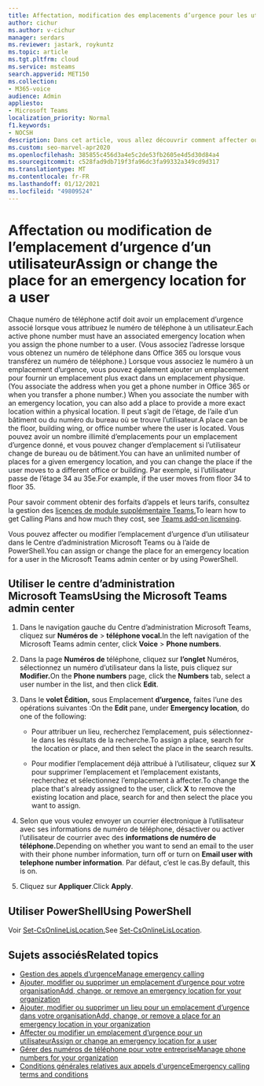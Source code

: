```yaml
---
title: Affectation, modification des emplacements d’urgence pour les utilisateurs
author: cichur
ms.author: v-cichur
manager: serdars
ms.reviewer: jastark, roykuntz
ms.topic: article
ms.tgt.pltfrm: cloud
ms.service: msteams
search.appverid: MET150
ms.collection:
- M365-voice
audience: Admin
appliesto:
- Microsoft Teams
localization_priority: Normal
f1.keywords:
- NOCSH
description: Dans cet article, vous allez découvrir comment affecter ou modifier l’emplacement d’urgence d’un emplacement pour les utilisateurs de votre organisation.
ms.custom: seo-marvel-apr2020
ms.openlocfilehash: 385855c456d3a4e5c2de53fb2605e4d5d30d84a4
ms.sourcegitcommit: c528fad9db719f3fa96dc3fa99332a349cd9d317
ms.translationtype: MT
ms.contentlocale: fr-FR
ms.lasthandoff: 01/12/2021
ms.locfileid: "49809524"
---
```

# <a name="assign-or-change-the-place-for-an-emergency-location-for-a-user"></a><span data-ttu-id="ba6f9-103">Affectation ou modification de l’emplacement d’urgence d’un utilisateur</span><span class="sxs-lookup"><span data-stu-id="ba6f9-103">Assign or change the place for an emergency location for a user</span></span>

<span data-ttu-id="ba6f9-104">Chaque numéro de téléphone actif doit avoir un emplacement d’urgence associé lorsque vous attribuez le numéro de téléphone à un utilisateur.</span><span class="sxs-lookup"><span data-stu-id="ba6f9-104">Each active phone number must have an associated emergency location when you assign the phone number to a user.</span></span> <span data-ttu-id="ba6f9-105">(Vous associez l’adresse lorsque vous obtenez un numéro de téléphone dans Office 365 ou lorsque vous transférez un numéro de téléphone.) Lorsque vous associez le numéro à un emplacement d’urgence, vous pouvez également ajouter un emplacement pour fournir un emplacement plus exact dans un emplacement physique.</span><span class="sxs-lookup"><span data-stu-id="ba6f9-105">(You associate the address when you get a phone number in Office 365 or when you transfer a phone number.) When you associate the number with an emergency location, you can also add a place to provide a more exact location within a physical location.</span></span> <span data-ttu-id="ba6f9-106">Il peut s’agit de l’étage, de l’aile d’un bâtiment ou du numéro du bureau où se trouve l’utilisateur.</span><span class="sxs-lookup"><span data-stu-id="ba6f9-106">A place can be the floor, building wing, or office number where the user is located.</span></span> <span data-ttu-id="ba6f9-107">Vous pouvez avoir un nombre illimité d’emplacements pour un emplacement d’urgence donné, et vous pouvez changer d’emplacement si l’utilisateur change de bureau ou de bâtiment.</span><span class="sxs-lookup"><span data-stu-id="ba6f9-107">You can have an unlimited number of places for a given emergency location, and you can change the place if the user moves to a different office or building.</span></span> <span data-ttu-id="ba6f9-108">Par exemple, si l’utilisateur passe de l’étage 34 au 35e.</span><span class="sxs-lookup"><span data-stu-id="ba6f9-108">For example, if the user moves from floor 34 to floor 35.</span></span>
  
<span data-ttu-id="ba6f9-109">Pour savoir comment obtenir des forfaits d’appels et leurs tarifs, consultez la gestion des [licences de module supplémentaire Teams.](teams-add-on-licensing/microsoft-teams-add-on-licensing.md)</span><span class="sxs-lookup"><span data-stu-id="ba6f9-109">To learn how to get Calling Plans and how much they cost, see [Teams add-on licensing](teams-add-on-licensing/microsoft-teams-add-on-licensing.md).</span></span>
  
<span data-ttu-id="ba6f9-110">Vous pouvez affecter ou modifier l’emplacement d’urgence d’un utilisateur dans le Centre d’administration Microsoft Teams ou à l’aide de PowerShell.</span><span class="sxs-lookup"><span data-stu-id="ba6f9-110">You can assign or change the place for an emergency location for a user in the Microsoft Teams admin center or by using PowerShell.</span></span>

## <a name="using-the-microsoft-teams-admin-center"></a><span data-ttu-id="ba6f9-111">Utiliser le centre d’administration Microsoft Teams</span><span class="sxs-lookup"><span data-stu-id="ba6f9-111">Using the Microsoft Teams admin center</span></span>

1. <span data-ttu-id="ba6f9-112">Dans le navigation gauche du Centre d’administration Microsoft Teams, cliquez sur **Numéros de**  >  **téléphone vocal.**</span><span class="sxs-lookup"><span data-stu-id="ba6f9-112">In the left navigation of the Microsoft Teams admin center, click **Voice** > **Phone numbers**.</span></span>

2. <span data-ttu-id="ba6f9-113">Dans la page **Numéros de** téléphone, cliquez sur **l’onglet** Numéros, sélectionnez un numéro d’utilisateur dans la liste, puis cliquez sur **Modifier.**</span><span class="sxs-lookup"><span data-stu-id="ba6f9-113">On the **Phone numbers** page, click the **Numbers** tab, select a user number in the list, and then click **Edit**.</span></span>

3. <span data-ttu-id="ba6f9-114">Dans le **volet Édition,** sous Emplacement **d’urgence,** faites l’une des opérations suivantes :</span><span class="sxs-lookup"><span data-stu-id="ba6f9-114">On the **Edit** pane, under **Emergency location**, do one of the following:</span></span>

    - <span data-ttu-id="ba6f9-115">Pour attribuer un lieu, recherchez l’emplacement, puis sélectionnez-le dans les résultats de la recherche.</span><span class="sxs-lookup"><span data-stu-id="ba6f9-115">To assign a place, search for the location or place, and then select the place in the search results.</span></span>

    - <span data-ttu-id="ba6f9-116">Pour modifier l’emplacement déjà attribué à l’utilisateur, cliquez sur **X** pour supprimer l’emplacement et l’emplacement existants, recherchez et sélectionnez l’emplacement à affecter.</span><span class="sxs-lookup"><span data-stu-id="ba6f9-116">To change the place that's already assigned to the user, click **X** to remove the existing location and place, search for and then select the place you want to assign.</span></span>

4. <span data-ttu-id="ba6f9-117">Selon que vous voulez envoyer un courrier électronique à l’utilisateur avec ses informations de numéro de téléphone, désactiver ou activer l’utilisateur de courrier avec des **informations de numéro de téléphone.**</span><span class="sxs-lookup"><span data-stu-id="ba6f9-117">Depending on whether you want to send an email to the user with their phone number information, turn off or turn on **Email user with telephone number information**.</span></span> <span data-ttu-id="ba6f9-118">Par défaut, c’est le cas.</span><span class="sxs-lookup"><span data-stu-id="ba6f9-118">By default, this is on.</span></span>

5. <span data-ttu-id="ba6f9-119">Cliquez sur **Appliquer**.</span><span class="sxs-lookup"><span data-stu-id="ba6f9-119">Click **Apply**.</span></span>

## <a name="using-powershell"></a><span data-ttu-id="ba6f9-120">Utiliser PowerShell</span><span class="sxs-lookup"><span data-stu-id="ba6f9-120">Using PowerShell</span></span>

<span data-ttu-id="ba6f9-121">Voir [Set-CsOnlineLisLocation.](https://docs.microsoft.com/powershell/module/skype/set-csonlinelislocation)</span><span class="sxs-lookup"><span data-stu-id="ba6f9-121">See [Set-CsOnlineLisLocation](https://docs.microsoft.com/powershell/module/skype/set-csonlinelislocation).</span></span>
    
## <a name="related-topics"></a><span data-ttu-id="ba6f9-122">Sujets associés</span><span class="sxs-lookup"><span data-stu-id="ba6f9-122">Related topics</span></span>

- [<span data-ttu-id="ba6f9-123">Gestion des appels d’urgence</span><span class="sxs-lookup"><span data-stu-id="ba6f9-123">Manage emergency calling</span></span>](what-are-emergency-locations-addresses-and-call-routing.md)
- [<span data-ttu-id="ba6f9-124">Ajouter, modifier ou supprimer un emplacement d’urgence pour votre organisation</span><span class="sxs-lookup"><span data-stu-id="ba6f9-124">Add, change, or remove an emergency location for your organization</span></span>](add-change-remove-emergency-location-organization.md)
- [<span data-ttu-id="ba6f9-125">Ajouter, modifier ou supprimer un lieu pour un emplacement d’urgence dans votre organisation</span><span class="sxs-lookup"><span data-stu-id="ba6f9-125">Add, change, or remove a place for an emergency location in your organization</span></span>](add-change-remove-emergency-place-organization.md)
- [<span data-ttu-id="ba6f9-126">Affecter ou modifier un emplacement d’urgence pour un utilisateur</span><span class="sxs-lookup"><span data-stu-id="ba6f9-126">Assign or change an emergency location for a user</span></span>](assign-change-emergency-location-user.md)
- [<span data-ttu-id="ba6f9-127">Gérer des numéros de téléphone pour votre entreprise</span><span class="sxs-lookup"><span data-stu-id="ba6f9-127">Manage phone numbers for your organization</span></span>](/microsoftteams/manage-phone-numbers-for-your-organization)
- [<span data-ttu-id="ba6f9-128">Conditions générales relatives aux appels d'urgence</span><span class="sxs-lookup"><span data-stu-id="ba6f9-128">Emergency calling terms and conditions</span></span>](/microsoftteams/emergency-calling-terms-and-conditions)
